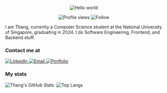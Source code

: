 <p align="center">
  <img src="https://readme-typing-svg.demolab.com?font=Fira+Code&pause=1000&center=true&vCenter=true&width=435&lines=Hello+world%2C+I+am+Thang" alt="Hello world" >
</p>

<p align="center">
  <img src="https://komarev.com/ghpvc/?username=pbthang" alt="Profile views">
  <img src="https://img.shields.io/github/followers/pbthang?style=social" alt="Follow">
</p>
  
I am Thang, currently a Computer Science student at the National University of Singapore, graduating in 2024. I do Software Engineering, Frontend, and Backend stuff.

### Contact me at
<div>
  <a href="https://www.linkedin.com/in/pbthang/">
    <img alt="LinkedIn" src="https://img.shields.io/badge/LinkedIn-0077B5.svg?&style=for-the-badge&logo=linkedin&logoColor=white"/>
  </a>
  <a href="mailto:bathang02@gmail.com">
    <img alt="Email" src="https://img.shields.io/badge/Gmail-D14836?style=for-the-badge&logo=gmail&logoColor=white"/>
  </a>
  <a href="https://pbthang.netlify.app/">
    <img alt="Portfolio" src="https://img.shields.io/badge/Portfolio-202020?style=for-the-badge&logo=About.me&logoColor=white"/>
  </a>
</div>

### My stats

<div>
  <picture>
    <source 
      srcset="https://github-readme-stats.vercel.app/api?username=pbthang&count_private=true&show_icons=true&theme=dark&custom_title=Thang's%20GitHub%20Stats"
      media="(prefers-color-scheme: dark)"
    />
    <source
      srcset="https://github-readme-stats.vercel.app/api?username=pbthang&count_private=true&show_icons=true&custom_title=Thang's%20GitHub%20Stats"
      media="(prefers-color-scheme: light), (prefers-color-scheme: no-preference)"
    />
    <img src="https://github-readme-stats.vercel.app/api?username=pbthang&count_private=true&show_icons=true&custom_title=Thang's%20GitHub%20Stats" alt="Thang's GitHub Stats" />&nbsp;
  </picture>
  
  <picture>
    <source 
      srcset="https://github-readme-stats.vercel.app/api/top-langs/?username=pbthang&layout=compact&theme=dark"
      media="(prefers-color-scheme: dark)"
    />
    <source
      srcset="https://github-readme-stats.vercel.app/api/top-langs/?username=pbthang&layout=compact"
      media="(prefers-color-scheme: light), (prefers-color-scheme: no-preference)"
    />
    <img src="https://github-readme-stats.vercel.app/api/top-langs/?username=pbthang&layout=compact" alt="Top Langs" />
  </picture>
</div>
<!--
**pbthang/pbthang** is a ✨ _special_ ✨ repository because its `README.md` (this file) appears on your GitHub profile.

Here are some ideas to get you started:

- 🔭 I’m currently working on ...
- 🌱 I’m currently learning ...
- 👯 I’m looking to collaborate on ...
- 🤔 I’m looking for help with ...
- 💬 Ask me about ...
- 📫 How to reach me: ...
- 😄 Pronouns: ...
- ⚡ Fun fact: ...
-->
